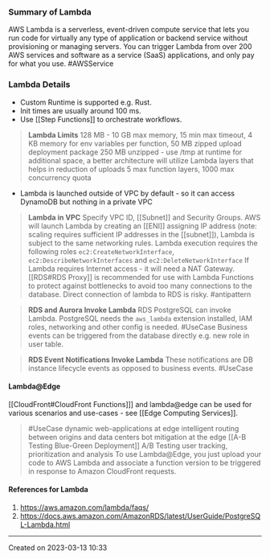 ### Summary of Lambda
AWS Lambda is a serverless, event-driven compute service that lets you run code for virtually any type of application or backend service without provisioning or managing servers. You can trigger Lambda from over 200 AWS services and software as a service (SaaS) applications, and only pay for what you use. #AWSService 
### Lambda Details
- Custom Runtime is  supported e.g. Rust.
- Init times are usually around 100 ms.
- Use [[Step Functions]] to orchestrate workflows.
> **Lambda Limits**
	128 MB - 10 GB max memory, 
	15 min max timeout,
	 4 KB memory for env variables per function, 
	 50 MB zipped upload deployment package 250 MB unzipped - use /tmp at runtime for additional space,  a better architecture will utilize Lambda layers that helps in reduction of uploads
	 5 max function layers,
	 1000 max concurrency quota
- Lambda is launched outside of VPC by default - so it can access DynamoDB but nothing in a private VPC
> **Lambda in VPC**
> 	Specify VPC ID, [[Subnet]] and Security Groups.
> 	AWS will launch Lambda by creating an [[ENI]] assigning IP address (note: scaling requires sufficient IP addresses in the [[subnet]]), Lambda is subject to the same networking rules. 
> 	Lambda execution requires the following roles `ec2:CreateNetworkInterface`, `ec2:DescribeNetworkInterfaces`  and `ec2:DeleteNetworkInterface` 
> 	If Lambda requires Internet access - it will need a NAT Gateway.
> 	[[RDS#RDS Proxy]] is recommended for use with Lambda Functions to protect against bottlenecks to avoid too many connections to the database. Direct connection of lambda to RDS is risky. #antipattern 

>**RDS and Aurora Invoke Lambda**
> 	RDS PostgreSQL can invoke Lambda.
> 	PostgreSQL needs the `aws_lambda` extension installed, IAM roles, networking and other config is needed.
> 	#UseCase Business events can be triggered from the database directly e.g. new role in user table.

> **RDS Event Notifications Invoke Lambda**
> 	These notifications are DB instance lifecycle events as opposed to business events. #UseCase 

#### Lambda@Edge
[[CloudFront#CloudFront Functions]]] and lambda@edge can be used for various scenarios and use-cases - see [[Edge Computing Services]].
> #UseCase 
>  dynamic web-applications at edge
>  intelligent routing between origins and data centers
>  bot mitigation at the edge
>  [[A-B Testing Blue-Green Deployment]] A/B Testing
>  user tracking, prioritization and analysis
To use Lambda@Edge, you just upload your code to AWS Lambda and associate a function version to be triggered in response to Amazon CloudFront requests.
#### References for Lambda
1. https://aws.amazon.com/lambda/faqs/
2. https://docs.aws.amazon.com/AmazonRDS/latest/UserGuide/PostgreSQL-Lambda.html

---
Created on 2023-03-13 10:33